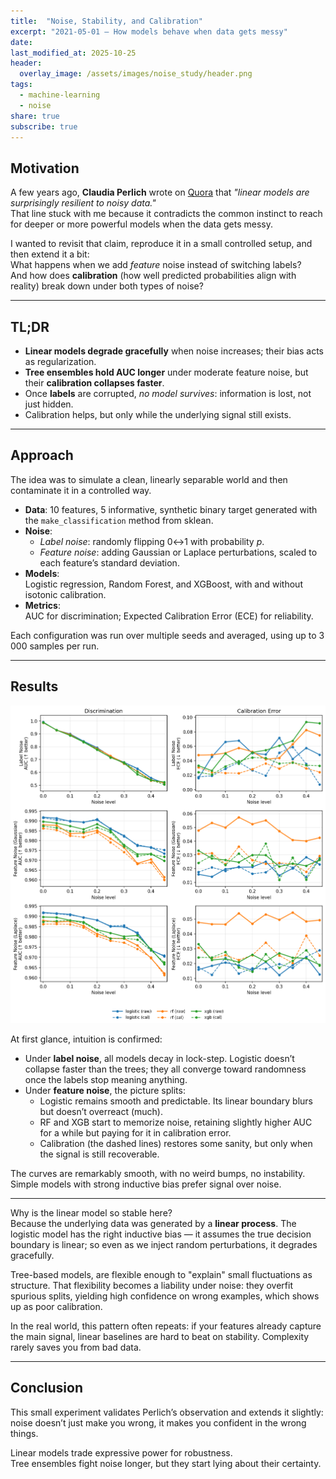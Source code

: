 ```yaml
---
title:  "Noise, Stability, and Calibration"
excerpt: "2021-05-01 — How models behave when data gets messy"
date: 
last_modified_at: 2025-10-25
header:
  overlay_image: /assets/images/noise_study/header.png
tags:
  - machine-learning
  - noise
share: true
subscribe: true
---
```


## Motivation

A few years ago, **Claudia Perlich** wrote on [Quora](https://www.quora.com/What-are-some-of-the-biggest-misconceptions-about-data-science/answer/Claudia-Perlich) that *"linear models are surprisingly resilient to noisy data."*  
That line stuck with me because it contradicts the common instinct to reach for deeper or more powerful models when the data gets messy.  

I wanted to revisit that claim, reproduce it in a small controlled setup, and then extend it a bit:  
What happens when we add *feature* noise instead of switching labels?  
And how does **calibration** (how well predicted probabilities align with reality) break down under both types of noise?

---

## TL;DR

- **Linear models degrade gracefully** when noise increases; their bias acts as regularization.  
- **Tree ensembles hold AUC longer** under moderate feature noise, but their **calibration collapses faster**.  
- Once **labels** are corrupted, *no model survives*: information is lost, not just hidden.  
- Calibration helps, but only while the underlying signal still exists.

---

## Approach

The idea was to simulate a clean, linearly separable world and then contaminate it in a controlled way.

- **Data**: 10 features, 5 informative, synthetic binary target generated with the `make_classification` method from sklean.  
- **Noise**:  
  - *Label noise*: randomly flipping 0↔1 with probability *p*.  
  - *Feature noise*: adding Gaussian or Laplace perturbations, scaled to each feature’s standard deviation.  
- **Models**:  
  Logistic regression, Random Forest, and XGBoost, with and without isotonic calibration.  
- **Metrics**:  
  AUC for discrimination; Expected Calibration Error (ECE) for reliability.

Each configuration was run over multiple seeds and averaged, using up to 3 000 samples per run.

---

## Results

![plots](/assets/images/noise_study/summary_grid.png)

At first glance, intuition is confirmed:

- Under **label noise**, all models decay in lock-step. Logistic doesn’t collapse faster than the trees; they all converge toward randomness once the labels stop meaning anything.  
- Under **feature noise**, the picture splits:  
  - Logistic remains smooth and predictable. Its linear boundary blurs but doesn’t overreact (much).  
  - RF and XGB start to memorize noise, retaining slightly higher AUC for a while but paying for it in calibration error.  
  - Calibration (the dashed lines) restores some sanity, but only when the signal is still recoverable.

The curves are remarkably smooth, with no weird bumps, no instability.  
Simple models with strong inductive bias prefer signal over noise.  

---

Why is the linear model so stable here?  
Because the underlying data was generated by a **linear process**. The logistic model has the right inductive bias — it assumes the true decision boundary is linear; so even as we inject random perturbations, it degrades gracefully.  

Tree-based models, are flexible enough to "explain" small fluctuations as structure. That flexibility becomes a liability under noise: they overfit spurious splits, yielding high confidence on wrong examples, which shows up as poor calibration.  

In the real world, this pattern often repeats: if your features already capture the main signal, linear baselines are hard to beat on stability. Complexity rarely saves you from bad data.

---

## Conclusion

This small experiment validates Perlich’s observation and extends it slightly:  
noise doesn’t just make you wrong, it makes you confident in the wrong things.  

Linear models trade expressive power for robustness.  
Tree ensembles fight noise longer, but they start lying about their certainty.  
